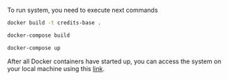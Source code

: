 To run system, you need to execute next commands

```bash
docker build -t credits-base .
```

```bash
docker-compose build
```

```bash
docker-compose up
```

After all Docker containers have started up, you can access the system on your local machine using this [link](http://localhost:8000/).
